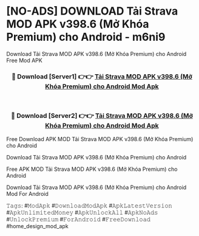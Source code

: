 # [NO-ADS] DOWNLOAD Tải Strava MOD APK v398.6 (Mở Khóa Premium) cho Android - m6ni9
Download Tải Strava MOD APK v398.6 (Mở Khóa Premium) cho Android Free Mod APK

<div align="center">
<h3>🔴 Download [Server1] 👉👉 <a href="https://apk-comot.site?title=Tải_Strava_MOD_APK_v398.6_(Mở_Khóa_Premium)_cho_Android">Tải Strava MOD APK v398.6 (Mở Khóa Premium) cho Android Mod Apk</a></h3><br>

<h3>🔴 Download [Server2] 👉👉 <a href="https://apk-comot.site?title=Tải_Strava_MOD_APK_v398.6_(Mở_Khóa_Premium)_cho_Android">Tải Strava MOD APK v398.6 (Mở Khóa Premium) cho Android Mod Apk</a></h3>
</div>


Free Download APK MOD Tải Strava MOD APK v398.6 (Mở Khóa Premium) cho Android

Download Tải Strava MOD APK v398.6 (Mở Khóa Premium) cho Android 

Free APK MOD Tải Strava MOD APK v398.6 (Mở Khóa Premium) cho Android 

Download Tải Strava MOD APK v398.6 (Mở Khóa Premium) cho Android Mod For Android

𝚃𝚊𝚐𝚜: #𝙼𝚘𝚍𝙰𝚙𝚔 #𝙳𝚘𝚠𝚗𝚕𝚘𝚊𝚍𝙼𝚘𝚍𝙰𝚙𝚔 #𝙰𝚙𝚔𝙻𝚊𝚝𝚎𝚜𝚝𝚅𝚎𝚛𝚜𝚒𝚘𝚗 #𝙰𝚙𝚔𝚄𝚗𝚕𝚒𝚖𝚒𝚝𝚎𝚍𝙼𝚘𝚗𝚎𝚢 #𝙰𝚙𝚔𝚄𝚗𝚕𝚘𝚌𝚔𝙰𝚕𝚕 #𝙰𝚙𝚔𝙽𝚘𝙰𝚍𝚜 #𝚄𝚗𝚕𝚘𝚌𝚔𝙿𝚛𝚎𝚖𝚒𝚞𝚖 #𝙵𝚘𝚛𝙰𝚗𝚍𝚛𝚘𝚒𝚍 #𝙵𝚛𝚎𝚎𝙳𝚘𝚠𝚗𝚕𝚘𝚊𝚍 #home_design_mod_apk